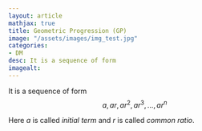 ```yaml
---
layout: article
mathjax: true
title: Geometric Progression (GP)
image: "/assets/images/img_test.jpg"
categories:
- DM
desc: It is a sequence of form 
imagealt: 
---
```


It is a sequence of form
$$a, ar, ar^2, ar^3, \dots, ar^n$$

































































































































































































































































































































































Here $a$ is called *initial term* and $r$ is called *common ratio*.

































































































































































































































































































































































